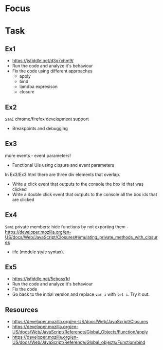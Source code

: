 # Focus

# Task

## Ex1

- https://jsfiddle.net/d3o7xhm9/
- Run the code and analyze it's behaviour
- Fix the code using different approaches
  - apply
  - bind
  - lamdba expresison
  - closure

## Ex2
`Sami`
chrome/firefox development support
- Breakpoints and debugging

## Ex3

more events - event parameters!
- Functional UIs using closure and event parameters

In Ex3/Ex3.html there are three div elements that overlap.
* Write a click event that outputs to the console the box id that was clicked
* Write a double click event that outputs to the console all the box ids that are clicked

## Ex4
`Sami`
private members: hide functions by not exporting them - https://developer.mozilla.org/en-US/docs/Web/JavaScript/Closures#emulating_private_methods_with_closures
- iife (module style syntax).

## Ex5

- https://jsfiddle.net/5ebosx1r/
- Run the code and analyze it's behaviour
- Fix the code
- Go back to the initial version and replace `var i` with `let i`. Try it out.


## Resources
- https://developer.mozilla.org/en-US/docs/Web/JavaScript/Closures
- https://developer.mozilla.org/en-US/docs/Web/JavaScript/Reference/Global_Objects/Function/apply
- https://developer.mozilla.org/en-US/docs/Web/JavaScript/Reference/Global_objects/Function/bind

